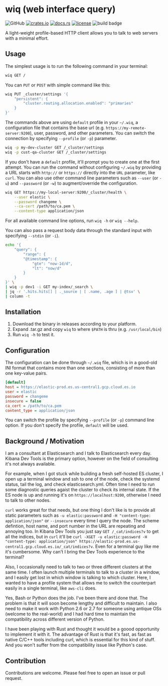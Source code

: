 # wiq (web interface query)

![GitHub](https://img.shields.io/badge/github-elasticsatch%2Fhttp-blue?logo=github)
[![crates.io](https://img.shields.io/crates/v/wiq.svg)](https://crates.io/crates/wiq)
[![docs.rs](https://docs.rs/wiq/badge.svg)](https://docs.rs/wiq)
[![license](https://img.shields.io/crates/l/wiq.svg)](https://crates.io/crates/wiq)
![build badge](https://github.com/elasticsatch/wiq/actions/workflows/rust.yml/badge.svg)

A light-weight profile-based HTTP client allows you to talk to web servers with a minimal effort.

## Usage

The simplest usage is to run the following command in your terminal: 

```sh
wiq GET /
```

You can `PUT` or `POST` with simple command like this:

```sh
wiq PUT _cluster/settings '{
    "persistent": {
        "cluster.routing.allocation.enabled": "primaries"
    }
}'
```

The commands above are using `default` profile in your `~/.wiq`, a configuration file that contains the base url (e.g. `https://my-remote-server:9200`), user, password, and other parameters. You can switch the connection by specifying `--profile` (or `-p`) parameter. 

```sh
wiq -p my-dev-cluster GET /_cluster/settings
wiq -p cust-qa-cluster GET /_cluster/settings
```

If you don't have a `default` profile, it'll prompt you to create one at the first attempt. You can run the command without configuring `~/.wiq` by providing a URL starts with `http://` or `https://` directly into the `URL` parameter, like `curl`. You can also use other command line parameters such as `--user` (or `-u`) and `--password` (or `-w`) to augment/override the configuration. 

```sh
wiq GET https://my-local-server:9200/_cluster/health \
    --user elastic \
    --password changeme \
    --ca-cert /path/to/ca.pem \
    --content-type application/json
```

For all available command line options, run `wiq -h` or `wiq --help`.

You can also pass a request body data through the standard input with specifying `--stdin` (or `-i`).

```sh
echo '{
    "query": {
        "range": {
        "@timestamp": {
            "gte": "now-1d/d",
            "lt": "now/d"
        }
    }
}' \
| wiq -p dev1 -i GET my-index/_search \
| jq -r '.hits.hits[] | ._source | [ .name, .age ] | @tsv' \
| column -t
```

## Installation

1. Download the binary in releases according to your platform.
1. Expand .tar.gz and copy `wiq` to where `$PATH` is thru (e.g. `/usr/local/bin`)
1. Run `wiq -h` to test it.

## Configuration

The configuration can be done through `~/.wiq` file, which is in a good-old INI format that contains more than one sections, consisting of more than one key-value pairs. 

```ini
[default]
host = https://elastic-prod.es.us-central1.gcp.cloud.es.io
user = elastic
password = changeme
insecure = false
ca_cert = /path/to/ca.pem
content_type = application/json
```

You can switch the profile by specifying `--profile` (or `-p`) command line option. If you don't specify the profile, `default` will be used.

## Background / Motivation

I am a consultant at Elasticsearch and I talk to Elasticsearch every day. Kibana Dev Tools is the primary option, however on the field of consulting it's not always available. 

For example, when I got stuck while building a fresh self-hosted ES cluster, I open up a terminal window and ssh to one of the node, check the systemd status, tail the log, and check elasticsearch.yml. Often time I need to run some diagnostic queries agaist the cluster to check its internal state. If the ES node is up and running it's on `https://localhost:9200`, otherwise I need to talk to other nodes. 

`curl` works great for that needs, but one thing I don't like is to provide all static parameters such as `-u elastic:password` and `-H "content-type: application/json"` or `--insecure` every time I query the node. The scheme defintion, host name, and port number in the URL are repeating and annoying too. In Kibana Dev Tools you just say `GET /_cat/indices?v` to get all the indices, but in `curl` it'll be `curl -XGET -u elastic:password -H "content-type: application/json" https://elastic-prod.es.us-central1.gcp.cloud.es.io/_cat/indices?v`. Even for a terminal guy like me it's cumbersome. Why can't I bring the Dev Tools experience to the terminal?

Also, I occasionally need to talk to two or three different clusters at the same time. I often launch multiple terminals to talk to a cluster in a window, and I easily get lost in which window is talking to which cluster. Here, I wanted to have a profile system that allows me to switch the counterpart easily in a single terminal, like `aws-cli` does.

Yes, Bash or Python does the job. I've been there and done that. The problem is that it will soon become lengthy and difficult to maintain. I also need to make it work with Python 2.6 or 2.7 for someone using antique OSs (welcome to the real-world) and I had hard time to maintain the compatibility across different version of Python. 

I have been playing with Rust and thought it would be a goood opportunity to implement it with it. The advantage of Rust is that it's fast, as fast as native C/C++ tools including curl, which is essential for this kind of stuff. And you won't suffer from the compatibility issue like Python's case.

## Contribution

Contributions are welcome. Please feel free to open an issue or pull request.

